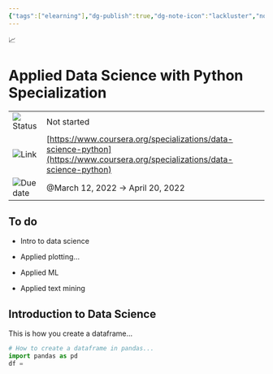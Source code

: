 ```yaml
---
{"tags":["elearning"],"dg-publish":true,"dg-note-icon":"lackluster","noteIcon":"lackluster","permalink":"/04-resources-material-para-zettel/elearning/applied-data-science-with-python-specialization-aa3d16b0efca47dc82f6e3877abbee06/","dgPassFrontmatter":true,"created":"2025-10-16T09:50:40.975+01:00","updated":"2025-10-24T13:20:44.671+01:00"}
---
```

 

📈

# Applied Data Science with Python Specialization

|   |   |
|---|---|
|![](Dashboard/Attachments/arrow-circle-down_gray%20391.svg)Status|Not started|
|![](Dashboard/Attachments/link_gray%2029.svg)Link|[https://www.coursera.org/specializations/data-science-python](https://www.coursera.org/specializations/data-science-python)|
|![](Dashboard/Attachments/calendar_gray%20334.svg)Due date|@March 12, 2022 → April 20, 2022|

## To do

- Intro to data science
    

- Applied plotting...
    

- Applied ML
    

- Applied text mining
    

## Introduction to Data Science

This is how you create a dataframe...

```Python
# How to create a dataframe in pandas...
import pandas as pd
df = 
```